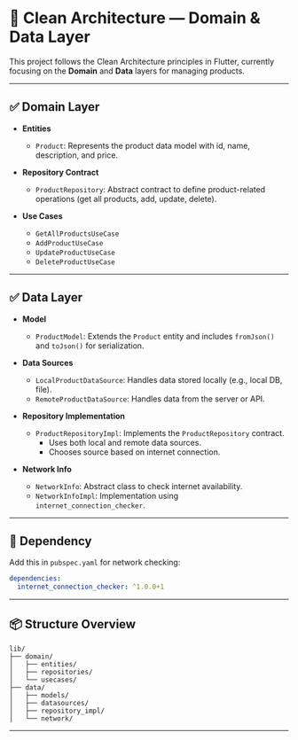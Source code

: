 # 🧱 Clean Architecture — Domain & Data Layer

This project follows the Clean Architecture principles in Flutter, currently focusing on the **Domain** and **Data** layers for managing products.

---

## ✅ Domain Layer

- **Entities**
  - `Product`: Represents the product data model with id, name, description, and price.

- **Repository Contract**
  - `ProductRepository`: Abstract contract to define product-related operations (get all products, add, update, delete).

- **Use Cases**
  - `GetAllProductsUseCase`
  - `AddProductUseCase`
  - `UpdateProductUseCase`
  - `DeleteProductUseCase`

---

## ✅ Data Layer

- **Model**
  - `ProductModel`: Extends the `Product` entity and includes `fromJson()` and `toJson()` for serialization.

- **Data Sources**
  - `LocalProductDataSource`: Handles data stored locally (e.g., local DB, file).
  - `RemoteProductDataSource`: Handles data from the server or API.

- **Repository Implementation**
  - `ProductRepositoryImpl`: Implements the `ProductRepository` contract.
    - Uses both local and remote data sources.
    - Chooses source based on internet connection.

- **Network Info**
  - `NetworkInfo`: Abstract class to check internet availability.
  - `NetworkInfoImpl`: Implementation using `internet_connection_checker`.

---

## 🔧 Dependency

Add this in `pubspec.yaml` for network checking:

```yaml
dependencies:
  internet_connection_checker: ^1.0.0+1
```

---

## 📦 Structure Overview

```
lib/
├── domain/
│   ├── entities/
│   ├── repositories/
│   └── usecases/
├── data/
│   ├── models/
│   ├── datasources/
│   ├── repository_impl/
│   └── network/
```

---

